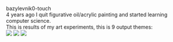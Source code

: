bazylevnik0-touch<br>
4 years ago I quit figurative oil/acrylic painting and started learning computer science.<br>
This is results of my art experiments, this is 9 output themes:<br>
<img src="https://bazylevnik0.github.io/art/touch/temp/1.png"></img>
<img src="https://bazylevnik0.github.io/art/touch/temp/2.png"></img>
<img src="https://bazylevnik0.github.io/art/touch/temp/3.png"></img>    